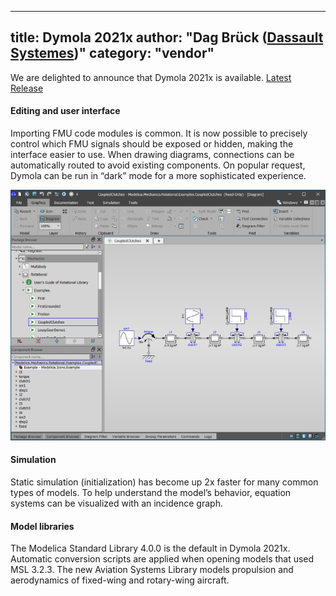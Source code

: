
---
title: Dymola 2021x
author: "Dag Brück ([Dassault Systemes](http://www.3ds.com/dymola))"
category: "vendor"
---

We are delighted to announce that Dymola 2021x is available. [Latest Release](https://www.3ds.com/products-services/catia/products/dymola/latest-release/)

#### Editing and user interface

Importing FMU code modules is common. It is now possible to precisely control which FMU signals should be exposed or hidden, making the interface easier to use. When drawing diagrams, connections can be automatically routed to avoid existing components. On popular request, Dymola can be run in “dark” mode for a more sophisticated experience.

![](Dymola2021x-darkmode.png)

#### Simulation

Static simulation (initialization) has become up 2x faster for many common types of models. To help understand the model’s behavior, equation systems can be visualized with an incidence graph.

#### Model libraries

The Modelica Standard Library 4.0.0 is the default in Dymola 2021x. Automatic conversion scripts are applied when opening models that used MSL 3.2.3.
The new Aviation Systems Library models propulsion and aerodynamics of fixed-wing and rotary-wing aircraft.
